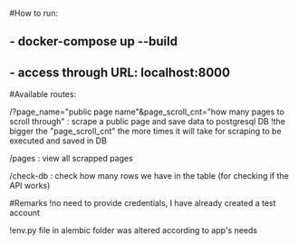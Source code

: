 #How to run:

##    - docker-compose up --build

##    - access through URL: localhost:8000

#Available routes:

/?page_name="public page name"&page_scroll_cnt="how many pages to scroll through" : scrape a public page and save data to postgresql DB
!the bigger the "page_scroll_cnt" the more times it will take for scraping to be executed and saved in DB

/pages : view all scrapped pages

/check-db : check how many rows we have in the table (for checking if the API works)


#Remarks
!no need to provide credentials, I have already created a test account

!env.py file in alembic folder was altered according to app's needs